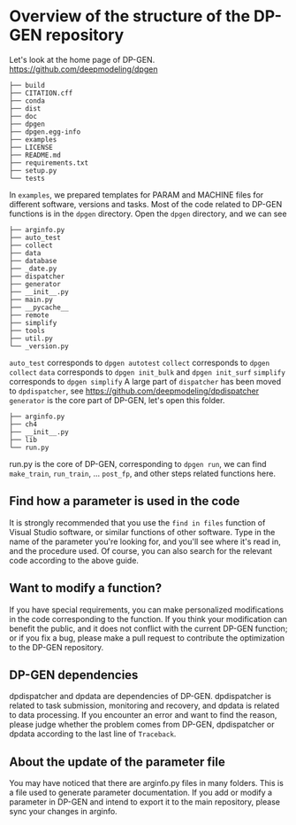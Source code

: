 # Overview of the structure of the DP-GEN repository
Let's look at the home page of DP-GEN. https://github.com/deepmodeling/dpgen
````
├── build
├── CITATION.cff
├── conda
├── dist
├── doc
├── dpgen
├── dpgen.egg-info
├── examples
├── LICENSE
├── README.md
├── requirements.txt
├── setup.py
└── tests
````
In `examples`, we prepared templates for PARAM and MACHINE files for different software, versions and tasks.
Most of the code related to DP-GEN functions is in the `dpgen` directory. Open the `dpgen` directory, and we can see
````
├── arginfo.py
├── auto_test
├── collect
├── data
├── database
├── _date.py
├── dispatcher
├── generator
├── __init__.py
├── main.py
├── __pycache__
├── remote
├── simplify
├── tools
├── util.py
└── _version.py
````
`auto_test` corresponds to `dpgen autotest`
`collect` corresponds to `dpgen collect`
`data` corresponds to `dpgen init_bulk` and `dpgen init_surf`
`simplify` corresponds to `dpgen simplify`
A large part of `dispatcher` has been moved to `dpdispatcher`, see https://github.com/deepmodeling/dpdispatcher
`generator` is the core part of DP-GEN, let's open this folder.

````
├── arginfo.py
├── ch4
├── __init__.py
├── lib
└── run.py
````
run.py is the core of DP-GEN, corresponding to `dpgen run`, we can find `make_train`, `run_train`, ... `post_fp`, and other steps related functions here.

## Find how a parameter is used in the code
It is strongly recommended that you use the `find in files` function of Visual Studio software, or similar functions of other software. Type in the name of the parameter you're looking for, and you'll see where it's read in, and the procedure used.
Of course, you can also search for the relevant code according to the above guide.

## Want to modify a function?
If you have special requirements, you can make personalized modifications in the code corresponding to the function. If you think your modification can benefit the public, and it does not conflict with the current DP-GEN function; or if you fix a bug, please make a pull request to contribute the optimization to the DP-GEN repository.

## DP-GEN dependencies
dpdispatcher and dpdata are dependencies of DP-GEN. dpdispatcher is related to task submission, monitoring and recovery, and dpdata is related to data processing. If you encounter an error and want to find the reason, please judge whether the problem comes from DP-GEN, dpdispatcher or dpdata according to the last line of `Traceback`.

## About the update of the parameter file
You may have noticed that there are arginfo.py files in many folders. This is a file used to generate parameter documentation.
If you add or modify a parameter in DP-GEN and intend to export it to the main repository, please sync your changes in arginfo.
